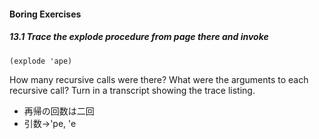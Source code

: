 #### Boring Exercises

##### 13.1 Trace the explode procedure from page there and invoke
```Scheme
(explode 'ape)
```
How many recursive calls were there? What were the arguments to each recursive call? Turn in a transcript showing the trace listing.

* 再帰の回数は二回
* 引数→'pe, 'e

